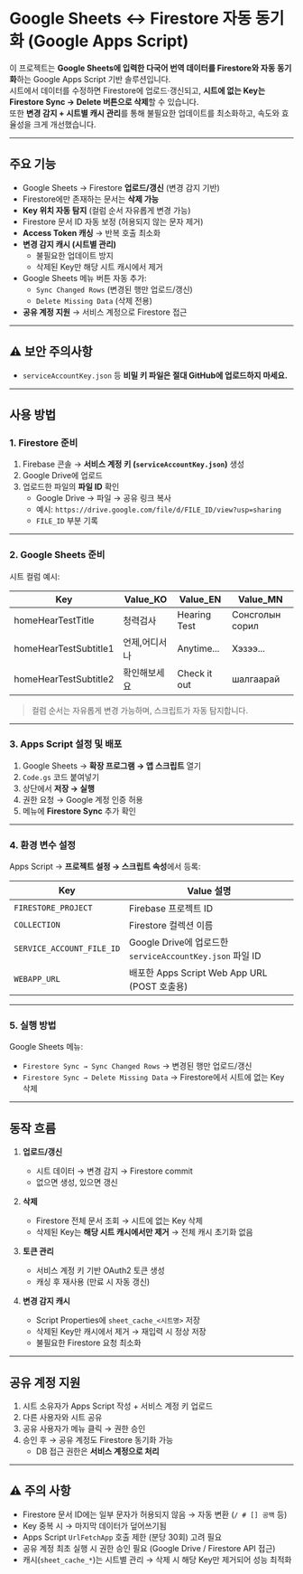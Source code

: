 # Google Sheets ↔ Firestore 자동 동기화 (Google Apps Script)

이 프로젝트는 **Google Sheets에 입력한 다국어 번역 데이터를 Firestore와 자동 동기화**하는 Google Apps Script 기반 솔루션입니다.  
시트에서 데이터를 수정하면 Firestore에 업로드·갱신되고, **시트에 없는 Key는 Firestore Sync → Delete 버튼으로 삭제**할 수 있습니다.  
또한 **변경 감지 + 시트별 캐시 관리**를 통해 불필요한 업데이트를 최소화하고, 속도와 효율성을 크게 개선했습니다.

---

## 주요 기능
- Google Sheets → Firestore **업로드/갱신** (변경 감지 기반)
- Firestore에만 존재하는 문서는 **삭제 가능**
- **Key 위치 자동 탐지** (컬럼 순서 자유롭게 변경 가능)
- Firestore 문서 ID 자동 보정 (허용되지 않는 문자 제거)
- **Access Token 캐싱** → 반복 호출 최소화
- **변경 감지 캐시 (시트별 관리)**  
  - 불필요한 업데이트 방지  
  - 삭제된 Key만 해당 시트 캐시에서 제거
- Google Sheets 메뉴 버튼 자동 추가:
  - `Sync Changed Rows` (변경된 행만 업로드/갱신)
  - `Delete Missing Data` (삭제 전용)
- **공유 계정 지원** → 서비스 계정으로 Firestore 접근

---

## ⚠️ 보안 주의사항
- `serviceAccountKey.json` 등 **비밀 키 파일은 절대 GitHub에 업로드하지 마세요.**

---

## 사용 방법

### 1. Firestore 준비
1. Firebase 콘솔 → **서비스 계정 키 (`serviceAccountKey.json`)** 생성  
2. Google Drive에 업로드  
3. 업로드한 파일의 **파일 ID** 확인  
   - Google Drive → 파일 → 공유 링크 복사  
   - 예시: `https://drive.google.com/file/d/FILE_ID/view?usp=sharing`  
   - `FILE_ID` 부분 기록

---

### 2. Google Sheets 준비
시트 컬럼 예시:

| Key                  | Value_KO   | Value_EN     | Value_MN |
|---------------------|------------|--------------|----------|
| homeHearTestTitle    | 청력검사   | Hearing Test | Сонсголын сорил |
| homeHearTestSubtitle1| 언제,어디서나 | Anytime...   | Хэзээ... |
| homeHearTestSubtitle2| 확인해보세요 | Check it out | шалгаарай |

> 컬럼 순서는 자유롭게 변경 가능하며, 스크립트가 자동 탐지합니다.

---

### 3. Apps Script 설정 및 배포
1. Google Sheets → **확장 프로그램 → 앱 스크립트** 열기  
2. `Code.gs` 코드 붙여넣기  
3. 상단에서 **저장 → 실행**  
4. 권한 요청 → Google 계정 인증 허용  
5. 메뉴에 **Firestore Sync** 추가 확인

---

### 4. 환경 변수 설정
Apps Script → **프로젝트 설정 → 스크립트 속성**에서 등록:

| Key                     | Value 설명 |
|--------------------------|------------|
| `FIRESTORE_PROJECT`      | Firebase 프로젝트 ID |
| `COLLECTION`             | Firestore 컬렉션 이름 |
| `SERVICE_ACCOUNT_FILE_ID`| Google Drive에 업로드한 `serviceAccountKey.json` 파일 ID |
| `WEBAPP_URL`             | 배포한 Apps Script Web App URL (POST 호출용) |

---

### 5. 실행 방법
Google Sheets 메뉴:

- `Firestore Sync → Sync Changed Rows` → 변경된 행만 업로드/갱신  
- `Firestore Sync → Delete Missing Data` → Firestore에서 시트에 없는 Key 삭제  

---

## 동작 흐름
1. **업로드/갱신**
   - 시트 데이터 → 변경 감지 → Firestore commit  
   - 없으면 생성, 있으면 갱신

2. **삭제**
   - Firestore 전체 문서 조회 → 시트에 없는 Key 삭제  
   - 삭제된 Key는 **해당 시트 캐시에서만 제거** → 전체 캐시 초기화 없음

3. **토큰 관리**
   - 서비스 계정 키 기반 OAuth2 토큰 생성  
   - 캐싱 후 재사용 (만료 시 자동 갱신)

4. **변경 감지 캐시**
   - Script Properties에 `sheet_cache_<시트명>` 저장  
   - 삭제된 Key만 캐시에서 제거 → 재입력 시 정상 저장  
   - 불필요한 Firestore 요청 최소화

---

## 공유 계정 지원
1. 시트 소유자가 Apps Script 작성 + 서비스 계정 키 업로드  
2. 다른 사용자와 시트 공유  
3. 공유 사용자가 메뉴 클릭 → 권한 승인  
4. 승인 후 → 공유 계정도 Firestore 동기화 가능  
   - DB 접근 권한은 **서비스 계정으로 처리**

---

## ⚠️ 주의 사항
- Firestore 문서 ID에는 일부 문자가 허용되지 않음 → 자동 변환 (`/ # [] 공백` 등)  
- Key 중복 시 → 마지막 데이터가 덮어쓰기됨  
- Apps Script `UrlFetchApp` 호출 제한 (분당 30회) 고려 필요  
- 공유 계정 최초 실행 시 권한 승인 필요 (Google Drive / Firestore API 접근)  
- 캐시(`sheet_cache_*`)는 시트별 관리 → 삭제 시 해당 Key만 제거되어 성능 최적화
